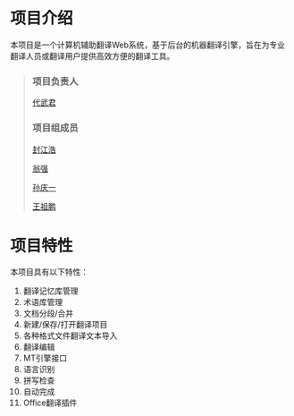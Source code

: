 
# 项目介绍

本项目是一个计算机辅助翻译Web系统，基于后台的机器翻译引擎，旨在为专业翻译人员或翻译用户提供高效方便的翻译工具。  

>
> ### 项目负责人
>
> [代武君](https://github.com/DaiWujun)  
>
> ### 项目组成员
>
> [封江浩](https://github.com/KleinerHase)
>
> [翁强](https://github.com/Tsubaki-01)
>
> [孙庆一](https://github.com/sqyde)
>
> [王祖鹏](https://github.com/wangzupeng12061)

# 项目特性

本项目具有以下特性：

1. 翻译记忆库管理
2. 术语库管理
3. 文档分段/合并
4. 新建/保存/打开翻译项目
5. 各种格式文件翻译文本导入
6. 翻译编辑
7. MT引擎接口
8. 语言识别
9. 拼写检查
10. 自动完成
11. Office翻译插件
